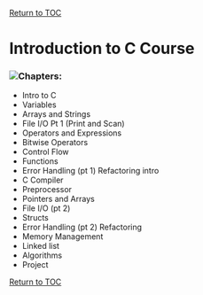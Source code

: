 <a href="https://github.com/CyberTrainingUSAF/05-C-Programming/blob/master/00-Table-of-Contents.md" rel="Return to TOC"> Return to TOC </a>

# Introduction to C Course

### ![](/assets/The_C_Programming_Language_logo.svg.png)Chapters:

* Intro to C
* Variables
* Arrays and Strings
* File I/O Pt 1 (Print and Scan)
* Operators and Expressions
* Bitwise Operators
* Control Flow
* Functions
* Error Handling (pt 1) Refactoring intro
* C Compiler
* Preprocessor
* Pointers and Arrays
* File I/O (pt 2)
* Structs
* Error Handling (pt 2) Refactoring
* Memory Management
* Linked list
* Algorithms
* Project

<a href="https://github.com/CyberTrainingUSAF/05-C-Programming/blob/master/02_Variables/README.md" rel="Return to TOC"> Return to TOC </a>

